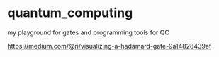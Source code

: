 # quantum_computing
my playground for gates and programming tools for QC

https://medium.com/@ri/visualizing-a-hadamard-gate-9a14828439af

